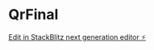 # QrFinal

[Edit in StackBlitz next generation editor ⚡️](https://stackblitz.com/~/github.com/sweeeetch/QrFinal)